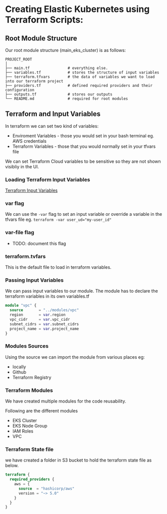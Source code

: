 # Creating Elastic Kubernetes using Terraform Scripts:

## Root Module Structure

Our root module structure (main_eks_cluster) is as follows:

```
PROJECT_ROOT
│
├── main.tf                 # everything else.
├── variables.tf            # stores the structure of input variables
├── terraform.tfvars        # the data of variables we want to load into our terraform project
├── providers.tf            # defined required providers and their configuration
├── outputs.tf              # stores our outputs
└── README.md               # required for root modules
```

## Terraform and Input Variables

In terraform we can set two kind of variables:
- Enviroment Variables - those you would set in your bash terminal eg. AWS credentials
- Terraform Variables - those that you would normally set in your tfvars file

We can set Terraform Cloud variables to be sensitive so they are not shown visibliy in the UI.

### Loading Terraform Input Variables

[Terraform Input Variables](https://developer.hashicorp.com/terraform/language/values/variables)

### var flag
We can use the `-var` flag to set an input variable or override a variable in the tfvars file eg. `terraform -var user_ud="my-user_id"`

### var-file flag

- TODO: document this flag

### terraform.tvfars

This is the default file to load in terraform variables.

### Passing Input Variables

We can pass input variables to our module.
The module has to declare the terraform variables in its own variables.tf

```tf
module "vpc" {
  source       = "../modules/vpc"
  region       = var.region
  vpc_cidr     = var.vpc_cidr
  subnet_cidrs = var.subnet_cidrs
  project_name = var.project_name
}
```

### Modules Sources

Using the source we can import the module from various places eg:
- locally
- Github
- Terraform Registry

### Terraform Modules

We have created multiple  modules for the code reusability.

Following are the different modules

- EKS Cluster
- EKS Node Group
- IAM Roles
- VPC

### Terraform State file

we have created a folder in S3 bucket to hold the terraform state file as below.
```tf
terraform {
  required_providers {
    aws = {
      source  = "hashicorp/aws"
      version = "~> 5.0"
    }
  }
}
```